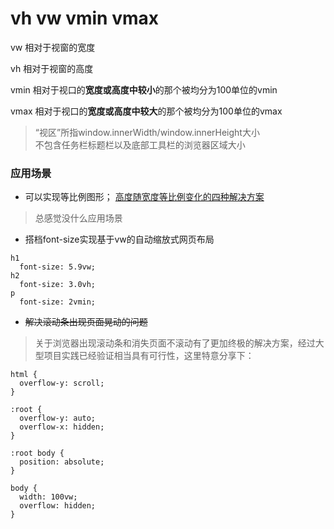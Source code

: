 # vh vw vmin vmax


 vw 相对于视窗的宽度

vh 相对于视窗的高度

vmin 相对于视口的**宽度或高度中较小**的那个被均分为100单位的vmin

vmax 相对于视口的**宽度或高度中较大**的那个被均分为100单位的vmax

> “视区”所指window.innerWidth/window.innerHeight大小   
> 不包含任务栏标题栏以及底部工具栏的浏览器区域大小


### 应用场景


* 可以实现等比例图形；
[高度随宽度等比例变化的四种解决方案](https://segmentfault.com/a/1190000006631310)

 > 总感觉没什么应用场景
 
* 搭档font-size实现基于vw的自动缩放式网页布局

````
h1
  font-size: 5.9vw;
h2
  font-size: 3.0vh;
p
  font-size: 2vmin;
````
* ~~解决滚动条出现页面晃动的问题~~  

> 关于浏览器出现滚动条和消失页面不滚动有了更加终极的解决方案，经过大型项目实践已经验证相当具有可行性，这里特意分享下：

````
html {
  overflow-y: scroll;
}

:root {
  overflow-y: auto;
  overflow-x: hidden;
}

:root body {
  position: absolute;
}

body {
  width: 100vw;
  overflow: hidden;
}
````
